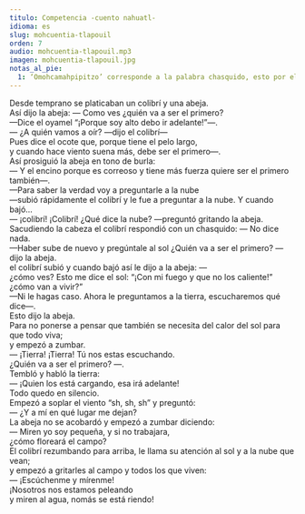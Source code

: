 ```yaml
---
titulo: Competencia -cuento nahuatl-
idioma: es
slug: mohcuentia-tlapouil
orden: 7
audio: mohcuentia-tlapouil.mp3
imagen: mohcuentia-tlapouil.jpg
notas_al_pie:
  1: ‘Omohcamahpipitzo’ corresponde a la palabra chasquido, esto por el ruido al que está relacionada tal palabra:"pz".
---
```


Desde temprano se platicaban un colibrí y una abeja.<br>
Así dijo la abeja: — Como ves ¿quién va a ser el primero?<br>
—Dice el oyamel “¡Porque soy alto debo ir adelante!”—.<br>
— ¿A quién vamos a oír? —dijo el colibrí—<br>
Pues dice el ocote que, porque tiene el pelo largo,<br>
y cuando hace viento suena más, debe ser el primero—.<br>
Así prosiguió la abeja en tono de burla:<br>
— Y el encino porque es correoso y tiene más fuerza quiere ser el primero también—.<br>
—Para saber la verdad voy a preguntarle a la nube<br>
—subió rápidamente el colibrí y le fue a preguntar a la nube. Y cuando bajó…<br>
— ¡colibrí! ¡Colibrí! ¿Qué dice la nube? —preguntó gritando la abeja.<br>
Sacudiendo la cabeza el colibrí respondió con un chasquido: — No dice nada.<br>
—Haber sube de nuevo y pregúntale al sol ¿Quién va a ser el primero? —dijo la abeja.<br>
el colibrí subió y cuando bajó así le dijo a la abeja: —<br>
¿cómo ves? Esto me dice el sol: “¡Con mi fuego y que no los caliente!”<br>
¿cómo van a vivir?”<br>
—Ni le hagas caso. Ahora le preguntamos a la tierra, escucharemos qué dice—.<br>
Esto dijo la abeja.<br>
Para no ponerse a pensar que también se necesita del calor del sol para que todo viva;<br>
y empezó a zumbar.<br>
— ¡Tierra! ¡Tierra! Tú nos estas escuchando.<br>
¿Quién va a ser el primero? —.<br>
Tembló y habló la tierra:<br>
— ¡Quien los está cargando, esa irá adelante!<br>
Todo quedo en silencio.<br>
Empezó a soplar el viento “sh, sh, sh” y preguntó:<br>
— ¿Y a mí en qué lugar me dejan?<br>
La abeja no se acobardó y empezó a zumbar diciendo:<br>
— Miren yo soy pequeña, y si no trabajara,<br>
¿cómo floreará el campo?<br>
El colibrí rezumbando para arriba, le llama su atención al sol y a la nube que vean;<br>
y empezó a gritarles al campo y todos los que viven:<br>
— ¡Escúchenme y mírenme!<br>
¡Nosotros nos estamos peleando<br>
y miren al agua, nomás se está riendo!<br>
